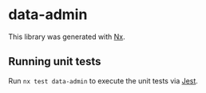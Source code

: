 # data-admin

This library was generated with [Nx](https://nx.dev).

## Running unit tests

Run `nx test data-admin` to execute the unit tests via [Jest](https://jestjs.io).
